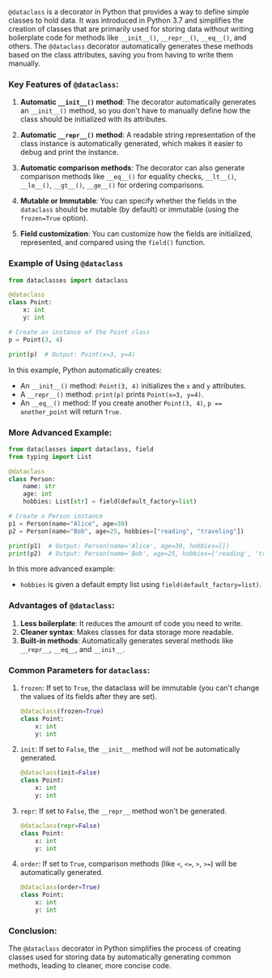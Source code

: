 `@dataclass` is a decorator in Python that provides a way to define simple classes to hold data. It was introduced in Python 3.7 and simplifies the creation of classes that are primarily used for storing data without writing boilerplate code for methods like `__init__()`, `__repr__()`, `__eq__()`, and others. The `@dataclass` decorator automatically generates these methods based on the class attributes, saving you from having to write them manually.

### Key Features of `@dataclass`:
1. **Automatic `__init__()` method**: The decorator automatically generates an `__init__()` method, so you don't have to manually define how the class should be initialized with its attributes.

2. **Automatic `__repr__()` method**: A readable string representation of the class instance is automatically generated, which makes it easier to debug and print the instance.

3. **Automatic comparison methods**: The decorator can also generate comparison methods like `__eq__()` for equality checks, `__lt__()`, `__le__()`, `__gt__()`, `__ge__()` for ordering comparisons.

4. **Mutable or Immutable**: You can specify whether the fields in the `dataclass` should be mutable (by default) or immutable (using the `frozen=True` option).

5. **Field customization**: You can customize how the fields are initialized, represented, and compared using the `field()` function.

### Example of Using `@dataclass`

```python
from dataclasses import dataclass

@dataclass
class Point:
    x: int
    y: int

# Create an instance of the Point class
p = Point(3, 4)

print(p)  # Output: Point(x=3, y=4)
```

In this example, Python automatically creates:
- An `__init__()` method: `Point(3, 4)` initializes the `x` and `y` attributes.
- A `__repr__()` method: `print(p)` prints `Point(x=3, y=4)`.
- An `__eq__()` method: If you create another `Point(3, 4)`, `p == another_point` will return `True`.

### More Advanced Example:
```python
from dataclasses import dataclass, field
from typing import List

@dataclass
class Person:
    name: str
    age: int
    hobbies: List[str] = field(default_factory=list)

# Create a Person instance
p1 = Person(name="Alice", age=30)
p2 = Person(name="Bob", age=25, hobbies=["reading", "traveling"])

print(p1)  # Output: Person(name='Alice', age=30, hobbies=[])
print(p2)  # Output: Person(name='Bob', age=25, hobbies=['reading', 'traveling'])
```

In this more advanced example:
- `hobbies` is given a default empty list using `field(default_factory=list)`.

### Advantages of `@dataclass`:
1. **Less boilerplate**: It reduces the amount of code you need to write.
2. **Cleaner syntax**: Makes classes for data storage more readable.
3. **Built-in methods**: Automatically generates several methods like `__repr__`, `__eq__`, and `__init__`.

### Common Parameters for `dataclass`:
1. `frozen`: If set to `True`, the dataclass will be immutable (you can't change the values of its fields after they are set).
   ```python
   @dataclass(frozen=True)
   class Point:
       x: int
       y: int
   ```

2. `init`: If set to `False`, the `__init__` method will not be automatically generated.
   ```python
   @dataclass(init=False)
   class Point:
       x: int
       y: int
   ```

3. `repr`: If set to `False`, the `__repr__` method won't be generated.
   ```python
   @dataclass(repr=False)
   class Point:
       x: int
       y: int
   ```

4. `order`: If set to `True`, comparison methods (like `<`, `<=`, `>`, `>=`) will be automatically generated.
   ```python
   @dataclass(order=True)
   class Point:
       x: int
       y: int
   ```

### Conclusion:
The `@dataclass` decorator in Python simplifies the process of creating classes used for storing data by automatically generating common methods, leading to cleaner, more concise code.
